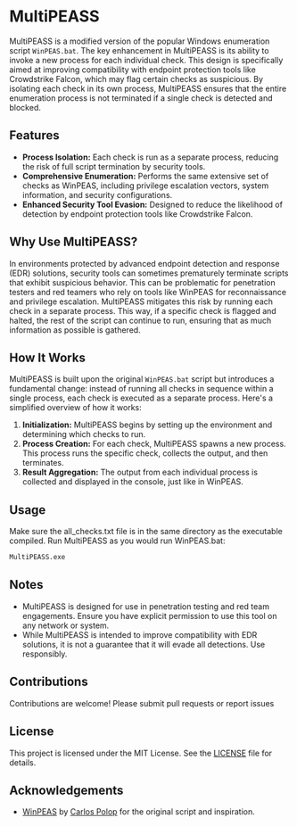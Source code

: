 # MultiPEASS

MultiPEASS is a modified version of the popular Windows enumeration script `WinPEAS.bat`. The key enhancement in MultiPEASS is its ability to invoke a new process for each individual check. This design is specifically aimed at improving compatibility with endpoint protection tools like Crowdstrike Falcon, which may flag certain checks as suspicious. By isolating each check in its own process, MultiPEASS ensures that the entire enumeration process is not terminated if a single check is detected and blocked.

## Features

- **Process Isolation:** Each check is run as a separate process, reducing the risk of full script termination by security tools.
- **Comprehensive Enumeration:** Performs the same extensive set of checks as WinPEAS, including privilege escalation vectors, system information, and security configurations.
- **Enhanced Security Tool Evasion:** Designed to reduce the likelihood of detection by endpoint protection tools like Crowdstrike Falcon.

## Why Use MultiPEASS?

In environments protected by advanced endpoint detection and response (EDR) solutions, security tools can sometimes prematurely terminate scripts that exhibit suspicious behavior. This can be problematic for penetration testers and red teamers who rely on tools like WinPEAS for reconnaissance and privilege escalation. MultiPEASS mitigates this risk by running each check in a separate process. This way, if a specific check is flagged and halted, the rest of the script can continue to run, ensuring that as much information as possible is gathered.

## How It Works

MultiPEASS is built upon the original `WinPEAS.bat` script but introduces a fundamental change: instead of running all checks in sequence within a single process, each check is executed as a separate process. Here's a simplified overview of how it works:

1. **Initialization:** MultiPEASS begins by setting up the environment and determining which checks to run.
2. **Process Creation:** For each check, MultiPEASS spawns a new process. This process runs the specific check, collects the output, and then terminates.
3. **Result Aggregation:** The output from each individual process is collected and displayed in the console, just like in WinPEAS.

## Usage

Make sure the all_checks.txt file is in the same directory as the executable compiled.
Run MultiPEASS as you would run WinPEAS.bat:

```bash
MultiPEASS.exe
```

## Notes

- MultiPEASS is designed for use in penetration testing and red team engagements. Ensure you have explicit permission to use this tool on any network or system.
- While MultiPEASS is intended to improve compatibility with EDR solutions, it is not a guarantee that it will evade all detections. Use responsibly.

## Contributions

Contributions are welcome! Please submit pull requests or report issues

## License

This project is licensed under the MIT License. See the [LICENSE](LICENSE) file for details.

## Acknowledgements

- [WinPEAS](https://github.com/carlospolop/PEASS-ng) by [Carlos Polop](https://github.com/carlospolop) for the original script and inspiration.

